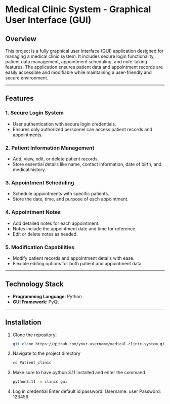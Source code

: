 # Medical Clinic System - Graphical User Interface (GUI)

## Overview
This project is a fully graphical user interface (GUI) application designed for managing a medical clinic system. It includes secure login functionality, patient data management, appointment scheduling, and note-taking features. The application ensures patient data and appointment records are easily accessible and modifiable while maintaining a user-friendly and secure environment.

---

## Features
### 1. Secure Login System
- User authentication with secure login credentials.
- Ensures only authorized personnel can access patient records and appointments.

### 2. Patient Information Management
- Add, view, edit, or delete patient records.
- Store essential details like name, contact information, date of birth, and medical history.

### 3. Appointment Scheduling
- Schedule appointments with specific patients.
- Store the date, time, and purpose of each appointment.

### 4. Appointment Notes
- Add detailed notes for each appointment.
- Notes include the appointment date and time for reference.
- Edit or delete notes as needed.

### 5. Modification Capabilities
- Modify patient records and appointment details with ease.
- Flexible editing options for both patient and appointment data.

---

## Technology Stack
- **Programming Language**: Python
- **GUI Framework**: PyQt

---

## Installation
1. Clone the repository:
   ```bash
   git clone https://github.com/your-username/medical-clinic-system.git

2. Navigate to the project directory
   ```bash
   cd Patient_clinic

3. Make sure to have python 3.11 installed and enter the command
   ```bash
   python3.11 -m clinic gui

4. Log in credential
   Enter default id password:
   Username: user
   Password: 123456

